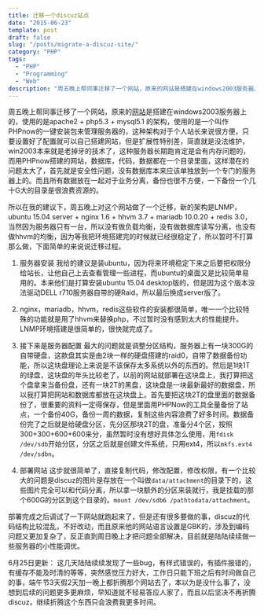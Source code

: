 ```yaml
---
title: 迁移一个discuz站点
date: "2015-06-23"
template: post
draft: false
slug: "/posts/migrate-a-discuz-site/"
category: "PHP"
tags:
  - "PHP"
  - "Programming"
  - "Web"
description: "周五晚上帮同事迁移了一个网站，原来的网站是搭建在windows2003服务器上的，使用的是apache2 + php5.3 + mysql5.1 的架构，..."
---
```


周五晚上帮同事迁移了一个网站，原来的[网站](http://www.huizu100.com)是搭建在windows2003服务器上的，使用的是apache2 + php5.3 + mysql5.1 的架构，使用的是一个叫作PHPnow的一键安装包来管理服务器的，这种架构对于个人站长来说很方便，只要设置好了配置就可以自己搭建网站，但是扩展性特别差，简直就是没法维护，win2003本来就是老掉牙的技术了，这种服务器长期跑肯定是会有内存问题的，而用PHPnow搭建的网站，数据库，代码，数据都在一个目录里面，这样潜在的问题太大了，首先就是安全性问题，没有数据库本来应该单独放到一个专门的服务器上的。而且所有数据放在一起对于业务分离，备份也很不方便，一下备份一个几十G大的目录是很浪费资源的。


所以在我的建议下，周五晚上对这个网站做了一个迁移，新的架构是LNMP，ubuntu 15.04 server + nginx 1.6 + hhvm 3.7 + mariadb 10.0.20 + redis 3.0，当然因为服务器只有一台，所以没有做负载均衡，没有做数据库读写分离，也没有做hhvm的均衡，因为等我把环境搭建完的时候就已经很稳定了，所以暂时不打算那么做，下面简单的来说说迁移过程。

1. 服务器安装
我给的建议是装ubuntu，因为将来环境稳定下来之后要把权限分给站长，让他自己上去查看管理一些进程，而ubuntu的桌面又是比较简单易用的。本来他们是打算安装ubuntu 15.04 desktop版的，但是因为这个版本没法驱动DELL r710服务器自带的硬Raid，所以最后换成server版了。


2. nginx，mariadb，hhvm，redis这些软件的安装都很简单，唯一一个比较特殊的功能就是用了hhvm来替换php，不过暂时没有感到太大的性能提升。LNMP环境搭建是很简单的，很快就完成了。

3. 接下来是服务器配置
最大的问题就是调整分区结构，服务器上有一块300G的自带硬盘，这款盘其实是由2块一样的硬盘搭建的raid0，自带了数据备份功能，所以这块盘理论上来说是不该保存太多系统以外的东西的。然后是1块1T的绿盘，这块盘的年头比较老了，以前的网站就部署在这块盘上，我打算把这个盘拿来当备份盘，还有一块2T的黑盘，这块盘是一块最新最好的数据盘，所以我打算把网站和数据库都放在这块盘上。首先要把这块2T的盘里面的数据备份了，很重要的资料一定得保存，但是里面用PHPNow的工具全量备份了站点，一个备份40G，备份一周的数据，复制这些内容浪费了好多时间。数据备份完了之后就是给硬盘分区，先分区那块2T的盘，准备分4个区，按照300+300+600+600来分，虽然暂时没有想好具体怎么使用，用`fdisk /dev/sdb`开始分区，分区之后就是创建文件系统，只用ext4，所以`mkfs.ext4 /dev/sdbn`。

4. 部署网站
这步就很简单了，直接复制代码，修改配置，修改权限，有一个比较大的问题是discuz的图片是存放在一个叫做`data/attachment`的目录下的，这些图片完全可以和代码分离，所以拿一块额外的分区来装就行，我是挂载的那个600G的分区到这个目录的。`mount /dev/sdb6 /pathtodata/attachment`。

部署完成之后调试了一下网站就跑起来了，但是还有很多要做的事，discuz的代码结构比较混乱，不好改动，而且原来他的网站语言设置是GBK的，涉及到编码问题又更加复杂了，反正直到周日晚上才把问题全部解决，目前就是陆陆续续做一些服务器的小性能调优。


6月25日更新：
这几天陆陆续续发现了一些bug，有样式错误的，有插件报错的，有缓存不能及时清的等等，突然感觉压力好大，工作日只能下班之后有时间做自己的事，端午节3天假2天加一晚上都折腾那个网站去了，本以为是没什么事了，没想到后续的问题更多更麻烦，早知道就不轻易答应人家了，而且以后坚决不再折腾discuz，继续折腾这个东西只会浪费我更多时间。
